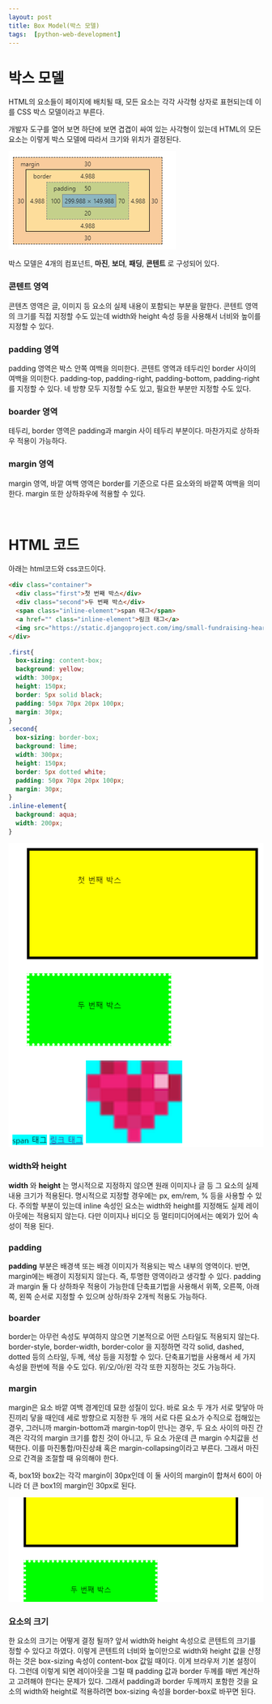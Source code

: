 ```yaml
---
layout: post
title: Box Model(박스 모델)
tags:  [python-web-development]
---
```


# 박스 모델
HTML의 요소들이 페이지에 배치될 때, 모든 요소는 각각 사각형 상자로 표현되는데 이를 CSS 박스 모델이라고 부른다.

개발자 도구를 열어 보면 하단에 보면 겹겹이 싸여 있는 사각형이 있는데 HTML의 모든 요소는 이렇게 박스 모델에 따라서 크기와 위치가 결정된다.

![Alt text](/public/post/2020_02_13_box_model/pic1.PNG)

박스 모델은 4개의 컴포넌트, **마진**, **보더**, **패딩**, **콘텐트** 로 구성되어 있다.

### 콘텐트 영역
콘텐츠 영역은 글, 이미지 등 요소의 실제 내용이 포함되는 부분을 말한다. 콘텐트 영역의 크기를 직접 지정할 수도 있는데 width와 height 속성 등을 사용해서 너비와 높이를 지정할 수 있다.

### padding 영역
padding 영역은 박스 안쪽 여백을 의미한다. 콘텐트 영역과 테두리인 border 사이의 여백을 의미한다. padding-top, padding-right, padding-bottom, padding-right를 지정할 수 있다. 네 방향 모두 지정할 수도 있고, 필요한 부분만 지정할 수도 있다.

### boarder 영역
테두리, border 영역은 padding과 margin 사이 테두리 부분이다. 마찬가지로 상하좌우 적용이 가능하다.

### margin 영역
margin 영역, 바깥 여백 영역은 border를 기준으로 다른 요소와의 바깥쪽 여백을 의미한다. margin 또한 상하좌우에 적용할 수 있다.

&nbsp;
&nbsp;
&nbsp;


# HTML 코드
아래는 html코드와 css코드이다.

~~~HTML
<div class="container">
  <div class="first">첫 번째 박스</div>
  <div class="second">두 번째 박스</div>
  <span class="inline-element">span 태그</span>
  <a href="" class="inline-element">링크 태그</a>
  <img src="https://static.djangoproject.com/img/small-fundraising-heart.d255f6e934e5.png" alt="heart" class="inline-element image-element">
</div>
~~~

~~~CSS
.first{
  box-sizing: content-box;
  background: yellow;
  width: 300px;
  height: 150px;
  border: 5px solid black;
  padding: 50px 70px 20px 100px;
  margin: 30px;
}
.second{
  box-sizing: border-box;
  background: lime;
  width: 300px;
  height: 150px;
  border: 5px dotted white;
  padding: 50px 70px 20px 100px;
  margin: 30px;
}
.inline-element{
  background: aqua;
  width: 200px;
}
~~~

![Alt text](/public/post/2020_02_13_box_model/pic2.PNG)


### width와 height
**width** 와 **height** 는 명시적으로 지정하지 않으면 원래 이미지나 글 등 그 요소의 실제 내용 크기가 적용된다. 명시적으로 지정할 경우에는 px, em/rem, % 등을 사용할 수 있다. 주의할 부분이 있는데 inline 속성인 요소는 width와 height를 지정해도 실제 레이아웃에는 적용되지 않는다. 다만 이미지나 비디오 등 멀티미디어에서는 예외가 있어 속성이 적용 된다.

### padding
**padding** 부분은 배경색 또는 배경 이미지가 적용되는 박스 내부의 영역이다. 반면, margin에는 배경이 지정되지 않는다. 즉, 투명한 영역이라고 생각할 수 있다. padding과 margin 둘 다 상하좌우 적용이 가능한데 단축표기법을 사용해서 위쪽, 오른쪽, 아래쪽, 왼쪽 순서로 지정할 수 있으며 상하/좌우 2개씩 적용도 가능하다.

### boarder
border는 아무런 속성도 부여하지 않으면 기본적으로 어떤 스타일도 적용되지 않는다. border-style, border-width, border-color 을 지정하면 각각 solid, dashed, dotted 등의 스타일, 두께, 색상 등을 지정할 수 있다. 단축표기법을 사용해서 세 가지 속성을 한번에 적을 수도 있다. 위/오/아/왼 각각 또한 지정하는 것도 가능하다.

### margin
margin은 요소 바깥 여백 경계인데 묘한 성질이 있다. 바로 요소 두 개가 서로 맞닿아 마진끼리 닿을 때인데 세로 방향으로 지정한 두 개의 서로 다른 요소가 수직으로 접해있는 경우, 그러니까 margin-bottom과 margin-top이 만나는 경우, 두 요소 사이의 마진 간격은 각각의 margin 크기를 합친 것이 아니고, 두 요소 가운데 큰 margin 수치값을 선택한다. 이를 마진통합/마진상쇄 혹은 margin-collapsing이라고 부른다. 그래서 마진으로 간격을 조절할 때 유의해야 한다.

즉, box1와 box2는 각각 margin이 30px인데 이 둘 사이의 margin이 합쳐서 60이 아니라 더 큰 box1의 margin인 30px로 된다.

![Alt text](/public/post/2020_02_13_box_model/pic3.PNG)

### 요소의 크기
한 요소의 크기는 어떻게 결정 될까?  앞서 width와 height 속성으로 콘텐트의 크기를 정할 수 있다고 하였다. 이렇게 콘텐트의 너비와 높이만으로 width와 height 값을 산정하는 것은 box-sizing 속성이 content-box 값일 때이다. 이게 브라우저 기본 설정이다. 그런데 이렇게 되면 레이아웃을 그릴 때 padding 값과 border 두께를 매번 계산하고 고려해야 한다는 문제가 있다. 그래서 padding과 border 두께까지 포함한 것을 요소의 width와 height로 적용하려면 box-sizing 속성을 border-box로 바꾸면 된다.
